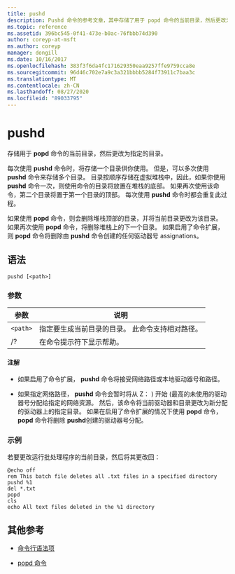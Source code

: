 ```yaml
---
title: pushd
description: Pushd 命令的参考文章，其中存储了用于 popd 命令的当前目录，然后更改为指定的目录。
ms.topic: reference
ms.assetid: 396bc545-0f41-473e-b0ac-76fbbb74d390
author: coreyp-at-msft
ms.author: coreyp
manager: dongill
ms.date: 10/16/2017
ms.openlocfilehash: 383f3f6da4fc171629350eaa9257ffe9759cca8e
ms.sourcegitcommit: 96d46c702e7a9c3a321bbbb5284f73911c7baa3c
ms.translationtype: MT
ms.contentlocale: zh-CN
ms.lasthandoff: 08/27/2020
ms.locfileid: "89033795"
---
```

# <a name="pushd"></a>pushd

存储用于 **popd** 命令的当前目录，然后更改为指定的目录。

每次使用 **pushd** 命令时，将存储一个目录供你使用。 但是，可以多次使用 **pushd** 命令来存储多个目录。 目录按顺序存储在虚拟堆栈中，因此，如果你使用 **pushd** 命令一次，则使用命令的目录将放置在堆栈的底部。 如果再次使用该命令，第二个目录将置于第一个目录的顶部。 每次使用 **pushd** 命令时都会重复此过程。

如果使用 **popd** 命令，则会删除堆栈顶部的目录，并将当前目录更改为该目录。 如果再次使用 **popd** 命令，将删除堆栈上的下一个目录。 如果启用了命令扩展，则 **popd** 命令将删除由 **pushd** 命令创建的任何驱动器号 assignations。

## <a name="syntax"></a>语法

```
pushd [<path>]
```

### <a name="parameters"></a>参数

| 参数 | 说明 |
|--|--|
| `<path>` | 指定要生成当前目录的目录。 此命令支持相对路径。 |
| /? | 在命令提示符下显示帮助。 |

#### <a name="remarks"></a>注解

- 如果启用了命令扩展， **pushd** 命令将接受网络路径或本地驱动器号和路径。

- 如果指定网络路径， **pushd** 命令会暂时将从 Z： ) 开始 (最高的未使用的驱动器号分配给指定的网络资源。 然后，该命令将当前驱动器和目录更改为新分配的驱动器上的指定目录。 如果在启用了命令扩展的情况下使用 **popd** 命令， **popd** 命令将删除 **pushd**创建的驱动器号分配。

### <a name="examples"></a>示例

若要更改运行批处理程序的当前目录，然后将其更改回：

```
@echo off
rem This batch file deletes all .txt files in a specified directory
pushd %1
del *.txt
popd
cls
echo All text files deleted in the %1 directory
```

## <a name="additional-references"></a>其他参考

- [命令行语法项](command-line-syntax-key.md)

- [popd 命令](popd.md)
